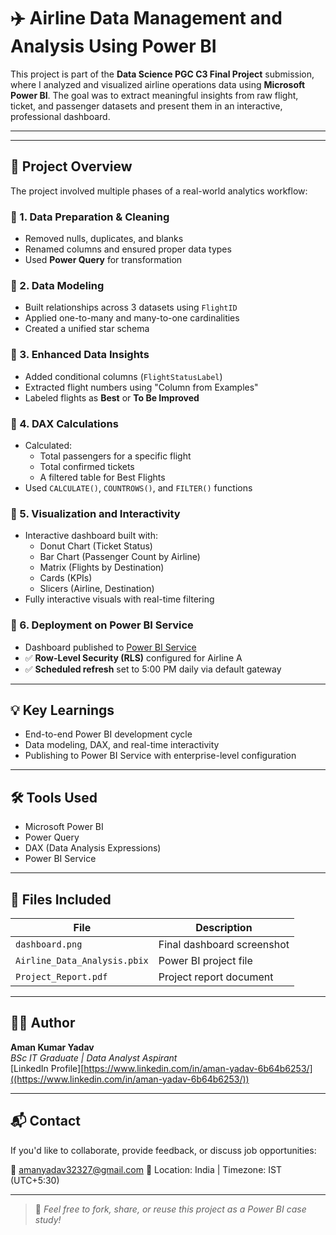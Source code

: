 # ✈️ Airline Data Management and Analysis Using Power BI

This project is part of the **Data Science PGC C3 Final Project** submission, where I analyzed and visualized airline operations data using **Microsoft Power BI**. The goal was to extract meaningful insights from raw flight, ticket, and passenger datasets and present them in an interactive, professional dashboard.

---


---

## 📁 Project Overview

The project involved multiple phases of a real-world analytics workflow:

### 🔹 1. Data Preparation & Cleaning
- Removed nulls, duplicates, and blanks
- Renamed columns and ensured proper data types
- Used **Power Query** for transformation

### 🔹 2. Data Modeling
- Built relationships across 3 datasets using `FlightID`
- Applied one-to-many and many-to-one cardinalities
- Created a unified star schema

### 🔹 3. Enhanced Data Insights
- Added conditional columns (`FlightStatusLabel`)
- Extracted flight numbers using "Column from Examples"
- Labeled flights as **Best** or **To Be Improved**

### 🔹 4. DAX Calculations
- Calculated:
  - Total passengers for a specific flight
  - Total confirmed tickets
  - A filtered table for Best Flights
- Used `CALCULATE()`, `COUNTROWS()`, and `FILTER()` functions

### 🔹 5. Visualization and Interactivity
- Interactive dashboard built with:
  - Donut Chart (Ticket Status)
  - Bar Chart (Passenger Count by Airline)
  - Matrix (Flights by Destination)
  - Cards (KPIs)
  - Slicers (Airline, Destination)
- Fully interactive visuals with real-time filtering

### 🔹 6. Deployment on Power BI Service
- Dashboard published to [Power BI Service]([https://app.powerbi.com/](https://app.powerbi.com/groups/me/reports/e8103f90-85a5-4d40-8c9c-b2ed5fee3421/8f39f1d952423b0166ad?experience=power-bi))
- ✅ **Row-Level Security (RLS)** configured for Airline A
- ✅ **Scheduled refresh** set to 5:00 PM daily via default gateway

---

## 💡 Key Learnings

- End-to-end Power BI development cycle
- Data modeling, DAX, and real-time interactivity
- Publishing to Power BI Service with enterprise-level configuration

---

## 🛠️ Tools Used

- Microsoft Power BI
- Power Query
- DAX (Data Analysis Expressions)
- Power BI Service

---

## 📂 Files Included

| File | Description |
|------|-------------|
| `dashboard.png` | Final dashboard screenshot |
| `Airline_Data_Analysis.pbix` | Power BI project file  |
| `Project_Report.pdf` | Project report document  |

---

## 🙋‍♂️ Author

**Aman Kumar Yadav**  
_BSc IT Graduate | Data Analyst Aspirant_  
[LinkedIn Profile][https://www.linkedin.com/in/aman-yadav-6b64b6253/]((https://www.linkedin.com/in/aman-yadav-6b64b6253/)) 

---

## 📬 Contact

If you'd like to collaborate, provide feedback, or discuss job opportunities:

📧 amanyadav32327@gmail.com 
📌 Location: India | Timezone: IST (UTC+5:30)

---

> 🔗 *Feel free to fork, share, or reuse this project as a Power BI case study!*
